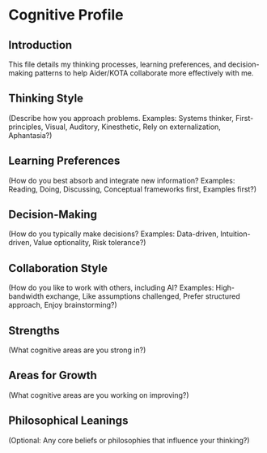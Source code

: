 # Cognitive Profile

## Introduction

This file details my thinking processes, learning preferences, and decision-making patterns to help Aider/KOTA collaborate more effectively with me.

## Thinking Style

(Describe how you approach problems. Examples: Systems thinker, First-principles, Visual, Auditory, Kinesthetic, Rely on externalization, Aphantasia?)

## Learning Preferences

(How do you best absorb and integrate new information? Examples: Reading, Doing, Discussing, Conceptual frameworks first, Examples first?)

## Decision-Making

(How do you typically make decisions? Examples: Data-driven, Intuition-driven, Value optionality, Risk tolerance?)

## Collaboration Style

(How do you like to work with others, including AI? Examples: High-bandwidth exchange, Like assumptions challenged, Prefer structured approach, Enjoy brainstorming?)

## Strengths

(What cognitive areas are you strong in?)

## Areas for Growth

(What cognitive areas are you working on improving?)

## Philosophical Leanings

(Optional: Any core beliefs or philosophies that influence your thinking?)
